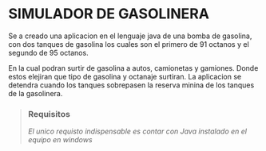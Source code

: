 # SIMULADOR DE GASOLINERA 
Se a creado una aplicacion en el lenguaje java de una bomba de gasolina, con dos tanques de gasolina los cuales son el primero de 91 octanos y el segundo de 95 octanos. 

En la cual podran surtir de gasolina a autos, camionetas y gamiones. Donde estos elejiran que tipo de gasolina y octanaje surtiran. La aplicacion se detendra cuando los tanques sobrepasen la reserva minina de los tanques de la gasolinera.

> ### Requisitos
> *El unico requisto indispensable es contar con Java instalado en el equipo en windows*
